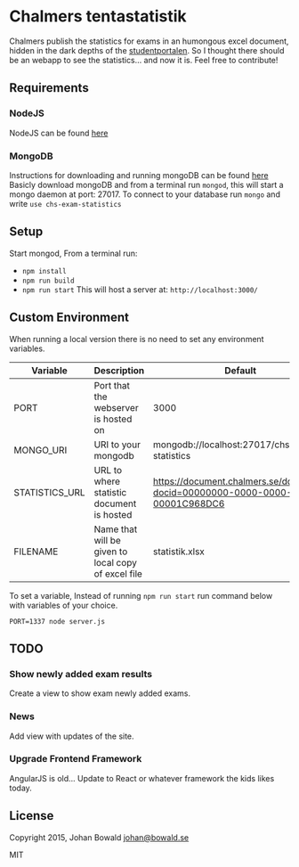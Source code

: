 # Chalmers tentastatistik
Chalmers publish the statistics for exams in an humongous excel document, hidden in the dark depths of the [studentportalen](https://student.portal.chalmers.se/sv/chalmersstudier/minkursinformation/Sidor/min-kursinformation.aspx). So I thought there should be an webapp to see the statistics… and now it is. Feel free to contribute!

## Requirements

### NodeJS
NodeJS can be found [here](https://nodejs.org/en/)

### MongoDB
Instructions for downloading and running mongoDB can be found [here](https://docs.mongodb.com/manual/administration/install-community/)
Basicly download mongoDB and from a terminal run `mongod`, this will start a mongo daemon at port: 27017. To connect to your database run `mongo` and write ```use chs-exam-statistics```

## Setup
Start mongod,
From a terminal run:
- `npm install`
- `npm run build`
- `npm run start`
This will host a server at: `http://localhost:3000/`

Custom Environment
----------
When running a local version there is no need to set any environment variables.

| Variable       | Description                                          | Default                                                                          |
|----------------|------------------------------------------------------|----------------------------------------------------------------------------------|
| PORT           | Port that the webserver is hosted on                 | 3000                                                                             |
| MONGO_URI      | URI to your mongodb                                  | mongodb://localhost:27017/chs-exam-statistics                                    |
| STATISTICS_URL | URL to where statistic document is hosted            | https://document.chalmers.se/download?docid=00000000-0000-0000-0000-00001C968DC6 |
| FILENAME       | Name that will be given to local copy of excel file | statistik.xlsx                                                                   |


To set a variable, Instead of running `npm run start` run command below with variables of your choice.
```
PORT=1337 node server.js
```

TODO
-------

### Show newly added exam results
Create a view to show exam newly added exams.

### News
Add view with updates of the site.

### Upgrade Frontend Framework
AngularJS is old... Update to React or whatever framework the kids likes today.

License
-------
Copyright 2015, Johan Bowald  <johan@bowald.se>

MIT